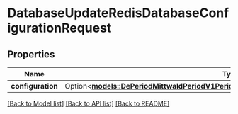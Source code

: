 # DatabaseUpdateRedisDatabaseConfigurationRequest

## Properties

Name | Type | Description | Notes
------------ | ------------- | ------------- | -------------
**configuration** | Option<[**models::DePeriodMittwaldPeriodV1PeriodDatabasePeriodRedisDatabaseConfiguration**](de.mittwald.v1.database.RedisDatabaseConfiguration.md)> |  | [optional]

[[Back to Model list]](../README.md#documentation-for-models) [[Back to API list]](../README.md#documentation-for-api-endpoints) [[Back to README]](../README.md)


